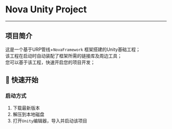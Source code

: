 # Nova Unity Project

---

## 项目简介

这是一个基于URP管线+`NovaFramework` 框架搭建的Unity基础工程；  
该工程在启动时自动装配了框架所需的链接库及周边工具；  
您可以基于该工程，快速开启您的项目开发；  

## 🚀 快速开始

### 启动方式

1. 下载最新版本
1. 解压到本地磁盘
1. 打开`Unity`编辑器，导入并启动该项目

